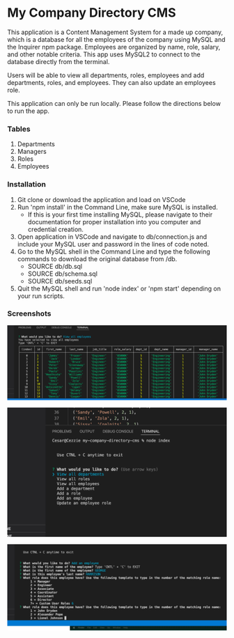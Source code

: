 # My Company Directory CMS

This application is a Content Management System for a made up company, which is a database for all the employees of the company using MySQL and the Inquirer npm package. Employees are organized by name, role, salary, and other notable criteria. This app uses MySQL2 to connect to the database directly from the terminal.

Users will be able to view all departments, roles, employees and add departments, roles, and employees. They can also update an employees role.

This application can only be run locally. Please follow the directions below to run the app.

### Tables

1. Departments
2. Managers
3. Roles
4. Employees

### Installation

1. Git clone or download the application and load on VSCode
2. Run 'npm install' in the Command Line, make sure MySQL is installed.
    - If this is your first time installing MySQL, please navigate to their documentation for proper installation into you computer and credential creation.
3. Open application in VSCode and navigate to db/connection.js and include your MySQL user and password in the lines of code noted.
4. Go to the MySQL shell in the Command Line and type the following commands to download the original database from /db.
    - SOURCE db/db.sql
    - SOURCE db/schema.sql
    - SOURCE db/seeds.sql
5. Quit the MySQL shell and run 'node index' or 'npm start' depending on your run scripts.


### Screenshots
![Screenshot 1](screenshots/screenshot1.jpeg)

![Screenshot 2](screenshots/screenshot2.jpeg)

![Screenshot 3](screenshots/screenshot3.jpeg)

